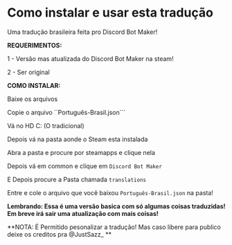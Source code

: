 # Como instalar e usar esta tradução
Uma tradução brasileira feita pro Discord Bot Maker! 

**REQUERIMENTOS:**

1 - Versão mas atualizada do Discord Bot Maker na steam!

2 - Ser original

**COMO INSTALAR:**

Baixe os arquivos

Copie o arquivo ``Português-Brasil.json```

Vá no HD C: (O tradicional)

Depois vá na pasta aonde o Steam esta instalada

Abra a pasta e procure por steamapps e clique nela

Depois vá em common e clique em ``Discord Bot Maker``

E Depois procure a Pasta chamada ``translations``

Entre e cole o arquivo que você baixou ``Português-Brasil.json`` na pasta!

**Lembrando: Essa é uma versão basica com só algumas coisas traduzidas! Em breve irá sair uma atualização com mais coisas!**

**NOTA: É Permitido pesonalizar a tradução! Mas caso libere para publico deixe os creditos pra @JustSazz_ **
